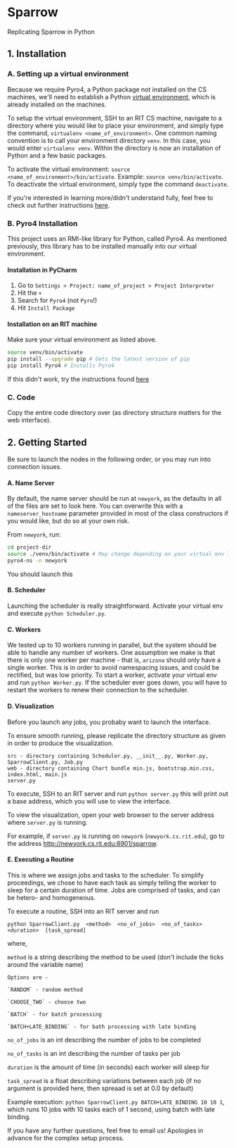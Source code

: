 # Sparrow
Replicating Sparrow in Python

## 1. Installation
### A. Setting up a virtual environment
Because we require Pyro4, a Python package not installed on the CS machines, we'll need to establish a Python [virtual environment](https://virtualenv.pypa.io/en/latest/), which is already installed on the machines.

To setup the virtual environment, SSH to an RIT CS machine, navigate to a directory where you would like to place your environment, and simply type the command, `virtualenv <name_of_environment>`. One common naming convention is to call your environment directory `venv`. In this case, you would enter `virtualenv venv`. Within the directory is now an installation of Python and a few basic packages.

To activate the virtual environment: `source <name_of_environment>/bin/activate`. Example: `source venv/bin/activate`.
To deactivate the virtual environment, simply type the command `deactivate`.

If you're interested in learning more/didn't understand fully, feel free to check out further instructions [here](http://www.sitepoint.com/virtual-environments-python-made-easy/).

### B. Pyro4 Installation
This project uses an RMI-like library for Python, called Pyro4. As mentioned previously, this library has to be installed manually into our virtual environment.

#### Installation in PyCharm
1. Go to `Settings > Project: name_of_project > Project Interpreter`
2. Hit the `+`
3. Search for `Pyro4` (not `Pyro`!)
4. Hit `Install Package`

#### Installation on an RIT machine
Make sure your virtual environment as listed above.
```bash
source venv/bin/activate
pip install --upgrade pip # Gets the latest version of pip
pip install Pyro4 # Installs Pyro4
```

If this didn't work, try the instructions found [here](https://pythonhosted.org/Pyro4/install.html)

### C. Code
Copy the entire code directory over (as directory structure matters for the web interface).

## 2. Getting Started
Be sure to launch the nodes in the following order, or you may run into connection issues.

#### A. Name Server
By default, the name server should be run at `newyork`, as the defaults in all of the files are set to look here. You can overwrite this with a `nameserver_hostname` parameter provided in most of the class constructors if you would like, but do so at your own risk.

From `newyork`, run:
```bash
cd project-dir
source ./venv/bin/activate # May change depending on your virtual env location
pyro4-ns -n newyork
```

You should launch this

#### B. Scheduler
Launching the scheduler is really straightforward. Activate your virtual env and execute `python Scheduler.py`.

#### C. Workers
We tested up to 10 workers running in parallel, but the system should be able to handle any number of workers. One assumption we make is that there is only one worker per machine - that is, `arizona` should only have a single worker. This is in order to avoid namespacing issues, and could be rectified, but was low priority. 
To start a worker, activate your virtual env and run `python Worker.py`. If the scheduler ever goes down, you will have to restart the workers to renew their connection to the scheduler.

#### D. Visualization
Before you launch any jobs, you probaby want to launch the interface.

To ensure smooth running, please replicate the directory structure as given in order to produce the visualization.

```
src - directory containing Scheduler.py, __init__.py, Worker.py, SparrowClient.py, Job.py
web - directory containing Chart bundle min.js, bootstrap.min.css, index.html, main.js
server.py
```

To execute, SSH to an RIT server and run `python server.py` this will print out a base address, which you will use to view the interface.

To view the visualization, open your web browser to the server address where `server.py` is running.

For example, if `server.py` is running on `newyork` (`newyork.cs.rit.edu`), go to the address http://newyork.cs.rit.edu:8901/sparrow.


#### E. Executing a Routine
This is where we assign jobs and tasks to the scheduler. To simplify proceedings, we chose to have each task as simply telling
the worker to sleep for a certain duration of time. Jobs are comprised of tasks, and can be hetero- and homogeneous.

To execute a routine, SSH into an RIT server and run
```
python SparrowClient.py  <method>  <no_of_jobs>  <no_of_tasks>  <duration>  [task_spread]
```
where,

`method` is a string describing the method to be used (don't include the ticks around the variable name)

	Options are -

	`RANDOM` - random method

	`CHOOSE_TWO` - choose two

	`BATCH` - for batch processing

	`BATCH+LATE_BINDING` - for bath processing with late binding

`no_of_jobs`   is an int describing the number of jobs to be completed

`no_of_tasks`  is an int describing the number of tasks per job

`duration`     is the amount of time (in seconds) each worker will sleep for

`task_spread`  is a float describing variations between each job (if no argument is provided here, then spreaad is set at 0.0 by default)


Example execution: `python SparrowClient.py BATCH+LATE_BINDING 10 10 1`, which runs 10 jobs with 10 tasks each of 1 second, using batch with late binding.

If you have any further questions, feel free to email us! Apologies in advance for the complex setup process.
